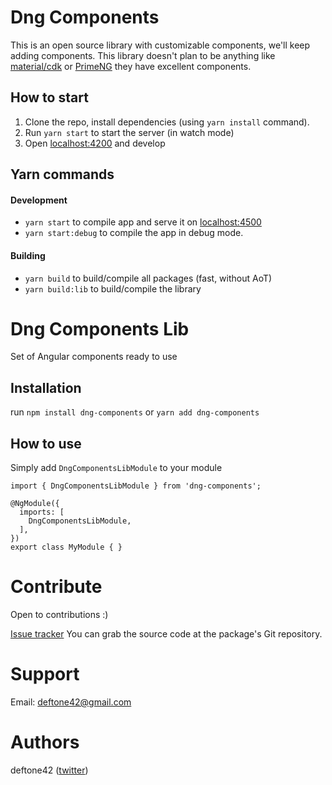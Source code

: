 # Dng Components

This is an open source library with customizable components, we'll keep adding components. This library doesn't plan to be anything like [material/cdk](https://material.angular.io/cdk/categories) or [PrimeNG](https://www.primefaces.org/primeng/) they have excellent components. 

## How to start
1. Clone the repo, install dependencies (using `yarn install` command).
2. Run `yarn start` to start the server (in watch mode)
3. Open [localhost:4200](http://localhost:4200) and develop

## Yarn commands

#### Development
* `yarn start` to compile app and serve it on [localhost:4500](http://localhost:4500)
* `yarn start:debug` to compile the app in debug mode.

#### Building
* `yarn build` to build/compile all packages (fast, without AoT)
* `yarn build:lib` to build/compile the library

# Dng Components Lib

Set of Angular components ready to use

## Installation

run `npm install dng-components` or `yarn add dng-components`

## How to use

Simply add `DngComponentsLibModule` to your module

```
import { DngComponentsLibModule } from 'dng-components';

@NgModule({
  imports: [
    DngComponentsLibModule,
  ],
})
export class MyModule { }
```

# Contribute
Open to contributions :)

[Issue tracker](https://github.com/deftone42/dng-components/issues)
You can grab the source code at the package's Git repository.

# Support
Email: deftone42@gmail.com

# Authors
deftone42 ([twitter](https://twitter.com/Deftone21))